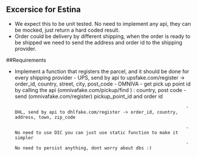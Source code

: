 ## Excersice for Estina

- We expect this to be unit tested. No need to implement any api, they can be mocked, just return a hard coded result.
- Order could be delivery by different shipping, when the order is ready to be shipped we need to send the address and order id to the shipping provider.

##Requirements

- Implement a function that registers the parcel, and it should be done for every shipping provider
                                                                       - UPS, send by api to upsfake.com/register -> order_id, country, street, city, post_code
                                                                       - OMNIVA - get pick up point id by calling the api (omnivafake.com/pickup/find ) : country, post code
                                                                                 - send (omnivafake.com/register) pickup_point_id and order id
                                                                       
                                                                       - DHL, send by api to dhlfake.com/register -> order_id, country, address, town, zip_code
                                                                                 
                                                                       - No need to use DIC you can just use static function to make it simpler
                                                                       - No need to persist anything, dont worry about dbs :)
                                                                       
